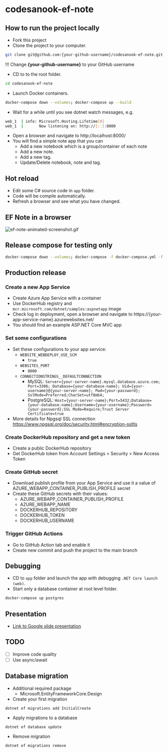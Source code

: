 # codesanook-ef-note

## How to run the project locally
- Fork this project
- Clone the project to your computer.
```sh
git clone git@github.com:{your-github-username}/codesanook-ef-note.git
```
!!! Change **{your-github-username}** to your GitHub username

- CD to to the root folder.

```sh
cd codesanook-ef-note
```

- Launch Docker containers.
```sh
docker-compose down --volumes; docker-compose up --build
```

- Wait for a while until you see dotnet watch messages, e.g.
```sh
web_1  | info: Microsoft.Hosting.Lifetime[0]
web_1  |       Now listening on: http://[::]:8000
```
- Open a browser and navigate to http://localhost:8000/
- You will find a simple note app that you can 
  - Add a new notebook which is a group/container of each note  
  - Add a new note.
  - Add a new tag.
  - Update/Delete notebook, note and tag.

## Hot reload
- Edit some C# source code in `app` folder. 
- Code will be compile automatically.
- Refresh a browser and see what you have changed.

## EF Note in a browser 
![ef-note-animated-screenshot.gif](ef-note-animated-screenshot.gif)

## Release compose for testing only
```sh
docker-compose down --volumes; docker-compose -f docker-compose.yml -f docker-compose.release.yml up --build
```

## Production release

### Create a new App Service
- Create Azure App Service with a container
- Use DockerHub registry and `mcr.microsoft.com/dotnet/samples:aspnetapp` image
- Check log in deployment, open a browser and navigate to https://{your-app-service-name}.azurewebsites.net/
- You should find an example ASP.NET Core MVC app 

### Set some configurations 
- Set these configurations to your app service:
  - `WEBSITE_WEBDEPLOY_USE_SCM` 
    - `true`
  - `WEBSITES_PORT` 
    - `8000`
  - `CONNECTIONSTRINGS__DEFAULTCONNECTION` 
    - MySQL: `Server={your-server-name}.mysql.database.azure.com; Port=3306; Database={your-database-name}; Uid={your-username}@{your-server-name}; Pwd={your-password}; SslMode=Preferred;CharSet=utf8mb4;`
    - PostgreSQL: `Host={your-server-name};Port=5432;Database={your-database-name};Username={your-username};Password={your-password};SSL Mode=Require;Trust Server Certificate=true`
- More details for Npgsql SSL connection https://www.npgsql.org/doc/security.html#encryption-ssltls

### Create DockerHub repository and get a new token
- Create a public DockerHub repository
- Get DockerHub token from Account Settings > Security > New Access Token

### Create GitHub secret
- Download publish profile from your App Service and use it a value of AZURE_WEBAPP_CONTAINER_PUBLISH_PROFILE secret
- Create these GitHub secrets with their values:
  - AZURE_WEBAPP_CONTAINER_PUBLISH_PROFILE
  - AZURE_WEBAPP_NAME
  - DOCKERHUB_REPOSITORY
  - DOCKERHUB_TOKEN
  - DOCKERHUB_USERNAME

### Trigger GitHub Actions
- Go to GitHub Action tab and enable it
- Create new commit and push the project to the main branch

## Debugging
- CD to `app` folder and launch the app with debugging `.NET Core launch (web)`.
- Start only a database  container at root level folder.
```sh
docker-compose up postgres
```

## Presentation
- [Link to Google slide presentation](https://docs.google.com/presentation/d/1OkDfotFvxa4PNxIj2VksGwfjXWVOAOURDJ59fUcXzzo/edit)

## TODO
- [ ] Improve code quality
- [ ] Use async/await

## Database migration
- Additional required package 
  - Microsoft.EntityFrameworkCore.Design
- Create your first migration 
```
dotnet ef migrations add InitialCreate 
```
- Apply migrations to a database
```
dotnet ef database update
```
- Remove migration
```
dotnet ef migrations remove
```
